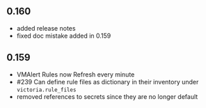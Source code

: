 ## 0.160
* added release notes
* fixed doc mistake added in 0.159

## 0.159
* VMAlert Rules now Refresh every minute
* #239 Can define rule files as dictionary in their inventory under `victoria.rule_files`
* removed references to secrets since they are no longer default


